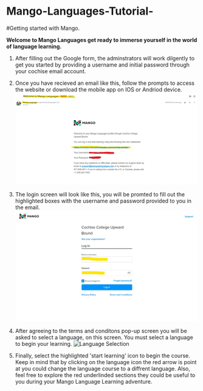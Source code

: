 # Mango-Languages-Tutorial-
#Getting started with Mango.

**Welcome to Mango Languages get ready to immerse yourself in the world of language learning.**
1. After filling out the Google form, the adminstrators will work dilgently to get you started by providing a username and initial password through your cochise email account. 

2. Once you have recieved an email like this, follow the prompts to access the website or download the mobile app on IOS or Andriod device. 
![Mango Email](https://github.com/yassminarlen/Mango-Languages-Tutorial-/blob/main/mango_tutorial.jpg?raw=true)

3. The login screen will look like this, you will be promted to fill out the highlighted boxes with the username and password provided to you in the email. 
![Mango Login](https://github.com/yassminarlen/Mango-Languages-Tutorial-/blob/main/mango_login.jpg?raw=true)

4. After agreeing to the terms and conditons pop-up screen you will be asked to select a language, on this screen. You must select a language to begin your learning.
![Language Selection](https://support.mangolanguages.com/hc/article_attachments/360040082814/CreateProfile_Browser_3.png)

5. Finally, select the highlighted 'start learning' icon to begin the course. Keep in mind that by clicking on the language icon the red arrow is point at you could change the language course to a diffrent language. Also, feel free to explore the red underlinded sections they could be useful to you during your Mango Language Learning adventure. 

